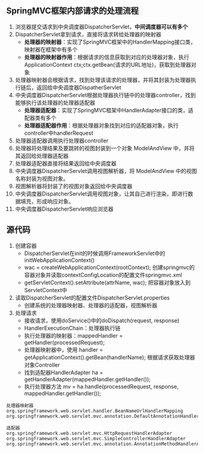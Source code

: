 ## SpringMVC框架内部请求的处理流程
1. 浏览器提交请求到中央调度器DispatcherServlet，**中间调度器可以有多个**
2. DispatcherServlet拿到请求，直接将请求转给处理器的映射器
   * **处理器的映射器**：实现了SpringMVC框架中的HandlerMapping接口类，映射器在框架中有多个
   * **处理器的映射器作用**：根据请求的信息获取到对应的处理器对象，执行ApplicationContext ctx;ctx.getBean(请求的URL地址)，获取到处理器对象
3. 处理器映射器会根据请求，找到处理该请求的处理器，并将其封装为处理器执行链后，返回给中央调度器DispatherServlet
4. 中央调度器DispatcherServlet根据处理器执行链中的处理器controller，找到能够执行该处理器的处理器适配器
   * **处理器适配器**：实现了SpringMVC框架中HandlerAdapter接口的类，适配器类有多个 
   * **处理器适配器作用**：根据处理器对象找到对应的适配器对象，执行controller中handlerRequest
5. 处理器适配器调用执行处理器controller
6. 处理器将处理结果及要跳转的视图封装到一个对象 ModelAndView 中，并将其返回给处理器适配器
7. 处理器适配器直接将结果返回给中央调度器
8. 中央调度器DispatcherServlet调用视图解析器，将 ModelAndView 中的视图名称封装为视图对象。
9. 视图解析器将封装了的视图对象返回给中央调度器
10. 中央调度器DispatcherServlet调用视图对象，让其自己进行渲染，即进行数据填充，形成响应对象。
11. 中央调度器DispatcherServlet响应浏览器

## 源代码
1. 创建容器
   * DispatcherServlet在init的时候调用FrameworkServlet中的initWebApplicationContext()
   * wac = createWebApplicationContext(rootContext); 创建springmvc的容器对象并读取contextConfigLocation的配置文件springmvc.xml
   * getServletContext().setAttribute(attrName, wac); 把容器对象放入到ServletContext中
2. 读取DispatcherServlet的配置文件DispatcherServlet.properties
   * 创建系统的处理器映射器、处理器的适配器，视图解析器
3. 处理请求
   * 接收请求，使用doService()中的doDispatch(request, response)
   * HandlerExecutionChain：处理器执行链
   * 执行处理器的映射器：mappedHandler = getHandler(processedRequest);
   * 处理器映射器中，使用 handler = getApplicationContext().getBean(handlerName); 根据请求获取处理器对象Controller
   * 找到适配器HandlerAdapter ha = getHandlerAdapter(mappedHandler.getHandler());
   * 执行处理器方法 mv = ha.handle(processedRequest, response, mappedHandler.getHandler());
```
处理器映射器
org.springframework.web.servlet.handler.BeanNameUrlHandlerMapping
org.springframework.web.servlet.mvc.annotation.DefaultAnnotationHandlerMapping

适配器
org.springframework.web.servlet.mvc.HttpRequestHandlerAdapter
org.springframework.web.servlet.mvc.SimpleControllerHandlerAdapter
org.springframework.web.servlet.mvc.annotation.AnnotationMethodHandlerAdapter
```

  
